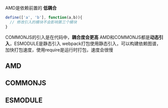 AMD是依赖前置的 **低耦合**
```javascript
define(['a', 'b'], function(a,b)){
  // 修改引入的模块不会影响第三个模块
}
```
COMMONJS的引入是在代码中，**耦合度会更高**
AMD和COMMONJS都是**动态引入**，ESMODULE是静态引入
webpack打包使用静态引入，可以构建依赖图谱，加快打包速度，使用require是运行时打包，速度会很慢
## AMD

## COMMONJS

## ESMODULE